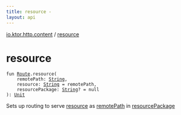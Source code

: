 ```yaml
---
title: resource - 
layout: api
---
```


<div class='api-docs-breadcrumbs'><a href="index.html">io.ktor.http.content</a> / <a href="./resource.html">resource</a></div>

# resource

<div class="signature"><code><span class="keyword">fun </span><a href="../io.ktor.routing/-route/index.html"><span class="identifier">Route</span></a><span class="symbol">.</span><span class="identifier">resource</span><span class="symbol">(</span><br/>&nbsp;&nbsp;&nbsp;&nbsp;<span class="parameterName" id="io.ktor.http.content$resource(io.ktor.routing.Route, kotlin.String, kotlin.String, kotlin.String)/remotePath">remotePath</span><span class="symbol">:</span>&nbsp;<a href="https://kotlinlang.org/api/latest/jvm/stdlib/kotlin/-string/index.html"><span class="identifier">String</span></a><span class="symbol">, </span><br/>&nbsp;&nbsp;&nbsp;&nbsp;<span class="parameterName" id="io.ktor.http.content$resource(io.ktor.routing.Route, kotlin.String, kotlin.String, kotlin.String)/resource">resource</span><span class="symbol">:</span>&nbsp;<a href="https://kotlinlang.org/api/latest/jvm/stdlib/kotlin/-string/index.html"><span class="identifier">String</span></a>&nbsp;<span class="symbol">=</span>&nbsp;remotePath<span class="symbol">, </span><br/>&nbsp;&nbsp;&nbsp;&nbsp;<span class="parameterName" id="io.ktor.http.content$resource(io.ktor.routing.Route, kotlin.String, kotlin.String, kotlin.String)/resourcePackage">resourcePackage</span><span class="symbol">:</span>&nbsp;<a href="https://kotlinlang.org/api/latest/jvm/stdlib/kotlin/-string/index.html"><span class="identifier">String</span></a><span class="symbol">?</span>&nbsp;<span class="symbol">=</span>&nbsp;null<br/><span class="symbol">)</span><span class="symbol">: </span><a href="https://kotlinlang.org/api/latest/jvm/stdlib/kotlin/-unit/index.html"><span class="identifier">Unit</span></a></code></div>

Sets up routing to serve <a href="resource.html#io.ktor.http.content$resource(io.ktor.routing.Route, kotlin.String, kotlin.String, kotlin.String)/resource">resource</a> as <a href="resource.html#io.ktor.http.content$resource(io.ktor.routing.Route, kotlin.String, kotlin.String, kotlin.String)/remotePath">remotePath</a> in <a href="resource.html#io.ktor.http.content$resource(io.ktor.routing.Route, kotlin.String, kotlin.String, kotlin.String)/resourcePackage">resourcePackage</a>

